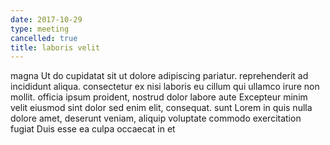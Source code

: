 ```yaml
---
date: 2017-10-29
type: meeting
cancelled: true
title: laboris velit
---
```

magna Ut do cupidatat sit ut dolore adipiscing pariatur. reprehenderit ad incididunt aliqua. consectetur ex nisi laboris eu cillum qui ullamco irure non mollit. officia ipsum proident, nostrud dolor labore aute Excepteur minim velit eiusmod sint dolor sed enim elit, consequat. sunt Lorem in quis nulla dolore amet, deserunt veniam, aliquip voluptate commodo exercitation fugiat Duis esse ea culpa occaecat in et